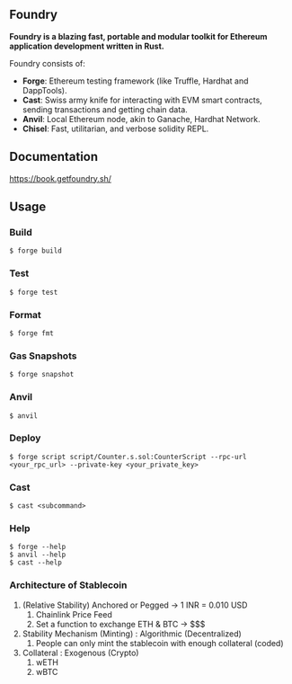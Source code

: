 ## Foundry

**Foundry is a blazing fast, portable and modular toolkit for Ethereum application development written in Rust.**

Foundry consists of:

-   **Forge**: Ethereum testing framework (like Truffle, Hardhat and DappTools).
-   **Cast**: Swiss army knife for interacting with EVM smart contracts, sending transactions and getting chain data.
-   **Anvil**: Local Ethereum node, akin to Ganache, Hardhat Network.
-   **Chisel**: Fast, utilitarian, and verbose solidity REPL.

## Documentation

https://book.getfoundry.sh/

## Usage

### Build

```shell
$ forge build
```

### Test

```shell
$ forge test
```

### Format

```shell
$ forge fmt
```

### Gas Snapshots

```shell
$ forge snapshot
```

### Anvil

```shell
$ anvil
```

### Deploy

```shell
$ forge script script/Counter.s.sol:CounterScript --rpc-url <your_rpc_url> --private-key <your_private_key>
```

### Cast

```shell
$ cast <subcommand>
```

### Help

```shell
$ forge --help
$ anvil --help
$ cast --help
```


### Architecture of Stablecoin
1. (Relative Stability) Anchored or Pegged -> 1 INR = 0.010 USD
    1. Chainlink Price Feed
    2. Set a function to exchange ETH & BTC -> $$$
2. Stability Mechanism (Minting) : Algorithmic (Decentralized)
    1. People can only mint the stablecoin with enough collateral (coded)
3. Collateral : Exogenous (Crypto)
    1. wETH
    2. wBTC
